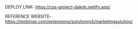 DEPLOY LINK- https://css-project-daksh.netlify.app/

REFERENCE WEBSITE- https://mobirise.com/extensions/solutionm4/marketingsolution/